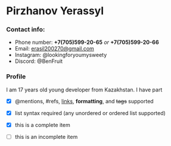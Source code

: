 # __Pirzhanov Yerassyl__  
### Contact info:  
* Phone number: **+7(705)599-20-65** _or_ **+7(705)599-20-66**  
* Email: erasil200270@gmail.com
* Instagram: @lookingforyoumysweety
* Discord: @BenFruit
### Profile
I am 17 years old young developer from Kazakhstan. I have part

- [x] @mentions, #refs, [links](), **formatting**, and <del>tags</del> supported
- [x] list syntax required (any unordered or ordered list supported)
- [x] this is a complete item
- [ ] this is an incomplete item

